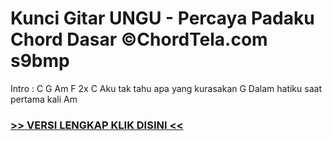
 # Kunci Gitar UNGU - Percaya Padaku Chord Dasar ©ChordTela.com s9bmp


Intro : C G Am F 2x C Aku tak tahu apa yang kurasakan G Dalam hatiku saat pertama kali Am

###  <a href="https://shortlighzx.web.app?sq=Kunci Gitar UNGU - Percaya Padaku Chord Dasar ©ChordTela.com"> >> VERSI LENGKAP KLIK DISINI << </a>
